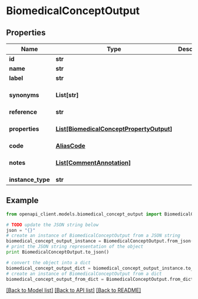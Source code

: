 # BiomedicalConceptOutput


## Properties
Name | Type | Description | Notes
------------ | ------------- | ------------- | -------------
**id** | **str** |  | 
**name** | **str** |  | 
**label** | **str** |  | [optional] 
**synonyms** | **List[str]** |  | [optional] [default to []]
**reference** | **str** |  | 
**properties** | [**List[BiomedicalConceptPropertyOutput]**](BiomedicalConceptPropertyOutput.md) |  | [optional] [default to []]
**code** | [**AliasCode**](AliasCode.md) |  | 
**notes** | [**List[CommentAnnotation]**](CommentAnnotation.md) |  | [optional] [default to []]
**instance_type** | **str** |  | 

## Example

```python
from openapi_client.models.biomedical_concept_output import BiomedicalConceptOutput

# TODO update the JSON string below
json = "{}"
# create an instance of BiomedicalConceptOutput from a JSON string
biomedical_concept_output_instance = BiomedicalConceptOutput.from_json(json)
# print the JSON string representation of the object
print BiomedicalConceptOutput.to_json()

# convert the object into a dict
biomedical_concept_output_dict = biomedical_concept_output_instance.to_dict()
# create an instance of BiomedicalConceptOutput from a dict
biomedical_concept_output_from_dict = BiomedicalConceptOutput.from_dict(biomedical_concept_output_dict)
```
[[Back to Model list]](../README.md#documentation-for-models) [[Back to API list]](../README.md#documentation-for-api-endpoints) [[Back to README]](../README.md)


